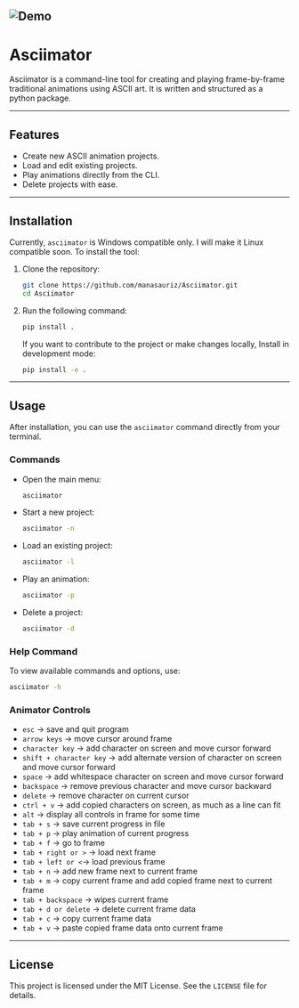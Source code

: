 ![Demo](demo.gif)
---

# **Asciimator**

Asciimator is a command-line tool for creating and playing frame-by-frame traditional animations using ASCII art. It is written and structured as a python package.

---

## **Features**
- Create new ASCII animation projects.
- Load and edit existing projects.
- Play animations directly from the CLI.
- Delete projects with ease.

---

## **Installation**
Currently, `asciimator` is Windows compatible only. I will make it Linux compatible soon. To install the tool:

1. Clone the repository:
   ```bash
   git clone https://github.com/manasauriz/Asciimator.git
   cd Asciimator
   ```
2. Run the following command:
    ```bash
    pip install .
    ```
    If you want to contribute to the project or make changes locally, Install in development mode:
   ```bash
   pip install -e .
   ```

---

## **Usage**
After installation, you can use the `asciimator` command directly from your terminal.

### **Commands**
- Open the main menu:
  ```bash
  asciimator
  ```
- Start a new project:
  ```bash
  asciimator -n
  ```
- Load an existing project:
  ```bash
  asciimator -l
  ```
- Play an animation:
  ```bash
  asciimator -p
  ```
- Delete a project:
  ```bash
  asciimator -d
  ```

### **Help Command**
To view available commands and options, use:
```bash
asciimator -h
```

### **Animator Controls**
- `esc` -> save and quit program
- `arrow keys` -> move cursor around frame
- `character key` -> add character on screen and move cursor forward
- `shift + character key` -> add alternate version of character on screen and move cursor forward
- `space` -> add whitespace character on screen and move cursor forward
- `backspace` -> remove previous character and move cursor backward
- `delete` -> remove character on current cursor
- `ctrl + v` -> add copied characters on screen, as much as a line can fit
- `alt` -> display all controls in frame for some time
- `tab + s` -> save current progress in file
- `tab + p` -> play animation of current progress
- `tab + f` -> go to frame
- `tab + right or >` -> load next frame
- `tab + left or <`-> load previous frame
- `tab + n` -> add new frame next to current frame
- `tab + m` -> copy current frame and add copied frame next to current frame
- `tab + backspace` -> wipes current frame
- `tab + d or delete` -> delete current frame data
- `tab + c` -> copy current frame data
- `tab + v` -> paste copied frame data onto current frame

---

## **License**
This project is licensed under the MIT License. See the `LICENSE` file for details.